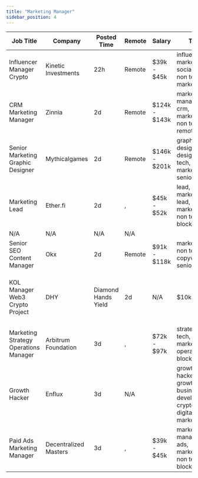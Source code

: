 ```yaml
---
title: "Marketing Manager"
sidebar_position: 4
---
```


| Job Title | Company | Posted Time | Remote | Salary | Tags | Apply Link |
|-----------|---------|-------------|--------|--------|------|------------|
| Influencer Manager Crypto | Kinetic Investments | 22h | Remote | $39k - $45k | influencer marketing, social media, non tech, kol, marketing | [Apply](https://web3.career/influencer-manager-crypto-kineticinvestments/99029) |
| CRM Marketing Manager | Zinnia | 2d | Remote | $124k - $143k | marketing manager, crm, marketing, non tech, remote | [Apply](https://web3.career/crm-marketing-manager-zinnia/98977) |
| Senior Marketing Graphic Designer | Mythicalgames | 2d | Remote | $146k - $201k | graphic designer, design, non tech, marketing, senior | [Apply](https://web3.career/senior-marketing-graphic-designer-mythicalgames/98966) |
| Marketing Lead | Ether.fi | 2d | , | $45k - $52k | lead, marketing lead, marketing, non tech, blockchain | [Apply](https://web3.career/marketing-lead-ether-fi/98958) |
| N/A | N/A | N/A | N/A |  |  | [Apply](https://web3.career/metana) |
| Senior SEO Content Manager | Okx | 2d | Remote | $91k - $118k | marketing, non tech, copywriting, senior, seo | [Apply](https://web3.career/senior-seo-content-manager-okx/98937) |
| KOL Manager Web3 Crypto Project | DHY | Diamond Hands Yield | 2d | N/A | $10k - $16k | influencer marketing, social media, non tech, kol, marketing | [Apply](https://web3.career/kol-manager-for-web3-crypto-project-dhy-diamond-hands-yield/98932) |
| Marketing Strategy Operations Manager | Arbitrum Foundation | 3d | , | $72k - $97k | strategy, non tech, marketing, operations, blockchain | [Apply](https://web3.career/marketing-strategy-operations-manager-arbitrumfoundation/98931) |
| Growth Hacker | Enflux | 3d | N/A |  | growth hacker, growth, business development, crypto, digital marketing | [Apply](https://web3.career/growth-hacker-enflux/98928) |
| Paid Ads Marketing Manager | Decentralized Masters | 3d | , | $39k - $45k | marketing manager, ads, marketing, non tech, blockchain | [Apply](https://web3.career/paid-ads-marketing-manager-decentralizedmasters/98918) |
